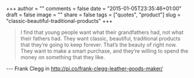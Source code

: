 +++
author = ""
comments = false
date = "2015-01-05T23:35:46+01:00"
draft = false
image = ""
share = false
tags = ["quotes", "product"]
slug = "classic-beautiful-traditional-products"
+++

> I find that young people want what their grandfathers had, not what their
> fathers had. They want classic, beautiful, traditional products that they’re
> going to keep forever. That’s the beauty of right now. They want to make a
> smart purchase, and they’re willing to spend the money on something that they
> like.

--- Frank Clegg<!--more--> in http://pi.co/frank-clegg-leather-goods-maker/

